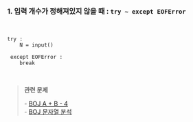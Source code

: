 <br>

### 1\. 입력 개수가 정해져있지 않을 때 : ` try ~ except EOFError `

<br>

```
try :
	N = input()

 except EOFError :
 	break
```

<br>

> **관련 문제**  
>   
> \- [BOJ A + B - 4](https://www.acmicpc.net/problem/10951)  
> \- [BOJ 문자열 분석](https://www.acmicpc.net/problem/10820)